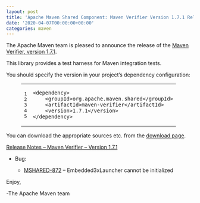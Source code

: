```yaml
---
layout: post
title: 'Apache Maven Shared Component: Maven Verifier Version 1.7.1 Released'
date: '2020-04-07T00:00:00+00:00'
categories: maven
---
```

<div class="entry-content"><p>The Apache Maven team is pleased to announce the release of the
<a href="https://maven.apache.org/shared/maven-verifier/">Maven Verifier, version 1.7.1</a>.</p>

<p>This library provides a test harness for Maven integration tests.</p>

<p>You should specify the version in your project&rsquo;s dependency configuration:</p>

<figure class='code'><figcaption><span></span></figcaption><div class="highlight"><table><tr><td class="gutter"><pre class="line-numbers"><span class='line-number'>1</span>
<span class='line-number'>2</span>
<span class='line-number'>3</span>
<span class='line-number'>4</span>
<span class='line-number'>5</span>
</pre></td><td class='code'><pre><code class='xml'><span class='line'><span class="nt">&lt;dependency&gt;</span>
</span><span class='line'>    <span class="nt">&lt;groupId&gt;</span>org.apache.maven.shared<span class="nt">&lt;/groupId&gt;</span>
</span><span class='line'>    <span class="nt">&lt;artifactId&gt;</span>maven-verifier<span class="nt">&lt;/artifactId&gt;</span>
</span><span class='line'>    <span class="nt">&lt;version&gt;</span>1.7.1<span class="nt">&lt;/version&gt;</span>
</span><span class='line'><span class="nt">&lt;/dependency&gt;</span>
</span></code></pre></td></tr></table></div></figure>


<p>You can download the appropriate sources etc. from the <a href="https://maven.apache.org/shared/maven-verifier/download.html">download page</a>.</p>

<!-- more -->


<p><a href="https://issues.apache.org/jira/secure/ReleaseNote.jspa?projectId=12317922&amp;version=12347880">Release Notes &ndash; Maven Verifier &ndash; Version 1.7.1</a></p>

<ul>
<li><p>Bug:</p>

<ul>
<li><a href="https://issues.apache.org/jira/browse/MSHARED-872">MSHARED-872</a> &ndash; Embedded3xLauncher cannot be initialized</li>
</ul>
</li>
</ul>


<p>Enjoy,</p>

<p>-The Apache Maven team</p>
</div>
